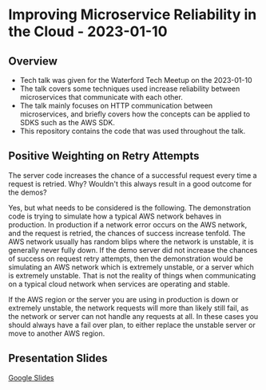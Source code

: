 # Improving Microservice Reliability in the Cloud - 2023-01-10

## Overview
- Tech talk was given for the Waterford Tech Meetup on the 2023-01-10
- The talk covers some techniques used increase reliability between microservices that communicate with each other.
- The talk mainly focuses on HTTP communication between microservices, and briefly covers how the concepts can be applied to SDKS such as the AWS SDK.
- This repository contains the code that was used throughout the talk.

## Positive Weighting on Retry Attempts
The server code increases the chance of a successful request every time a request is retried. Why? Wouldn't this always result in a good outcome for the demos?

Yes, but what needs to be considered is the following. The demonstration code is trying to simulate how a typical AWS network behaves in production. In production if a network error occurs on the AWS network, and the request is retried, the chances of success increase tenfold. The AWS network usually has random blips where the network is unstable, it is generally never fully down. If the demo server did not increase the chances of success on request retry attempts, then the demonstration would be simulating an AWS network which is extremely unstable, or a server which is extremely unstable. That is not the reality of things when communicating on a typical cloud network when services are operating and stable.

If the AWS region or the server you are using in production is down or extremely unstable, the network requests will more than likely still fail, as the network or server can not handle any requests at all. In these cases you should always have a fail over plan, to either replace the unstable server or move to another AWS region.

## Presentation Slides
[Google Slides](https://docs.google.com/presentation/d/1XAGKrj7cO-HUH8WlKjSQT9YLycb14TI8bzt2qdWdttw/edit?usp=sharing) 
